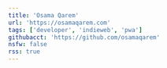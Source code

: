 ```yaml
---
title: 'Osama Qarem'
url: 'https://osamaqarem.com'
tags: ['developer', 'indieweb', 'pwa']
githubacct: 'https://github.com/osamaqarem'
nsfw: false
rss: true
---
```

